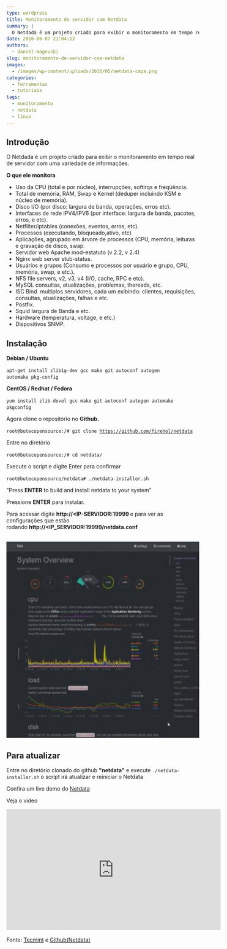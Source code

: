 ```yaml
---
type: wordpress
title: Monitoramento de servidor com Netdata
summary: |
  O Netdada é um projeto criado para exibir o monitoramento em tempo real de servidor com uma variedade de informações.
date: 2016-06-07 21:04:13
authors:
  - daniel-magevski
slug: monitoramento-de-servidor-com-netdata
images:
  - /images/wp-content/uploads/2016/05/netdata-capa.png
categories:
  - ferramentas
  - tutoriais
tags:
  - monitoramento
  - netdata
  - linux
---
```


<h2>Introdução</h2>
O Netdada é um projeto criado para exibir o monitoramento em tempo real de servidor com uma variedade de informações.

<strong>O que ele monitora</strong>
<ul>
 	<li>Uso da CPU (total e por núcleo), interrupções, softirqs e freqüência.</li>
 	<li>Total de memória, RAM, Swap e Kernel (deduper incluindo KSM e núcleo de memória).</li>
 	<li>Disco I/O (por disco: largura de banda, operações, erros etc).</li>
 	<li>Interfaces de rede IPV4/IPV6 (por interface: largura de banda, pacotes, erros, e etc).</li>
 	<li>Netfilter/iptables (conexões, eventos, erros, etc).</li>
 	<li>Processos (executando, bloqueado,ativo, etc)</li>
 	<li>Aplicações, agrupado em árvore de processos (CPU, memória, leituras e gravação de disco, swap.</li>
 	<li>Servidor web Apache mod-estatuto (v 2.2, v 2.4)</li>
 	<li>Nginx web server stub-status.</li>
 	<li>Usuários e grupos (Consumo e processos por usuário e grupo, CPU, memória, swap, e etc.).</li>
 	<li>NFS file servers, v2, v3, v4 (I/O, cache, RPC e etc).</li>
 	<li>MySQL consultas, atualizações, problemas, thereads, etc.</li>
 	<li>ISC Bind  multiplos servidores, cada um exibindo: clientes, requisições, consultas, atualizações, falhas e etc.</li>
 	<li>Postfix.</li>
 	<li>Squid largura de Banda e etc.</li>
 	<li>Hardware (temperatura, voltage, e etc.)</li>
 	<li>Dispositivos SNMP.</li>
</ul>
<h2>Instalação</h2>
<strong>Debian / Ubuntu</strong>

<code>apt-get install zlib1g-dev gcc make git autoconf autogen automake pkg-config</code>

<strong>CentOS / Redhat / Fedora</strong>

<code>yum install zlib-devel gcc make git autoconf autogen automake pkgconfig</code>

Agora clone o repositório no <strong>Github.</strong>

<code>root@butecopensource:/# git clone https://github.com/firehol/netdata</code>

Entre no diretório

<code>root@butecopensource:/# cd netdata/</code>

Execute o script e digite Enter para confirmar

<code>root@butecopensource/netdata# ./netdata-installer.sh</code>

"Press <strong>ENTER</strong> to build and install netdata to your system"

Pressione <strong>ENTER</strong> para instalar.

Para acessar digite <strong>http://&lt;IP-SERVIDOR:19999 </strong>e para ver as configurações que estão rodando <strong>http://&lt;IP_SERVIDOR:19999/netdata.conf</strong>
<h2><a href="/images/wp-content/uploads/2016/05/netdata.jpg"><img class="alignnone wp-image-5340" src="/images/wp-content/uploads/2016/05/netdata-300x281.jpg" alt="netdata" width="546" height="511" /></a></h2>
<h2>Para atualizar</h2>
Entre no diretório clonado do github <strong>"netdata"</strong> e execute <code>./netdata-installer.sh</code> o script irá atualizar e reiniciar o Netdata

Confira um live demo do <a href="http://netdata.firehol.org" target="_blank">Netdata</a>

Veja o video

<iframe width="560" height="315" src="https://www.youtube.com/watch?v=QIZXS8A4BvI" frameborder="0" allowfullscreen></iframe>

Fonte: <a href="http://www.tecmint.com/netdata-real-time-linux-performance-network-monitoring-tool/" target="_blank">Tecmint</a> e <a href="https://github.com/firehol/netdata/" target="_blank">Github(Netdata)</a>

